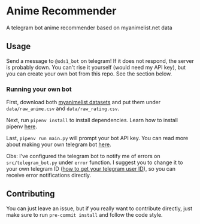 # Anime Recommender

A telegram bot anime recommender based on myanimelist.net data

## Usage

Send a message to `@ods1_bot` on telegram! If it does not respond, the server is probably down. You can't rise it yourself (would need my API key), but you can create your own bot from this repo. See the section below.

### Running your own bot

First, download both [myanimelist datasets](https://www.kaggle.com/CooperUnion/anime-recommendations-database) and put them under `data/raw_anime.csv` and `data/raw_rating.csv`.

Next, run `pipenv install` to install dependencies. Learn how to install pipenv [here](https://github.com/pypa/pipenv).

Last, `pipenv run main.py` will prompt your bot API key. You can read more about making your own telegram bot [here](https://core.telegram.org/bots).

Obs: I've configured the telegram bot to notify me of errors on `src/telegram_bot.py` under `error` function. I suggest you to change it to your own telegram ID ([how to  get your telegram user ID](https://bigone.zendesk.com/hc/en-us/articles/360008014894-How-to-get-the-Telegram-user-ID-)), so you can receive error notifications directly.

## Contributing

You can just leave an issue, but if you really want to contribute directly, just make sure to run `pre-commit install` and follow the code style.
